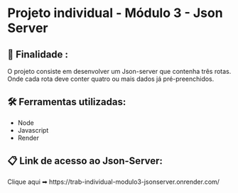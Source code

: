 # Projeto individual - Módulo 3 - Json Server

## 📌 Finalidade :

<p> O projeto consiste em desenvolver um
Json-server que contenha três rotas. Onde cada
rota deve conter quatro ou mais dados já
pré-preenchidos. </p>

## 🛠️ Ferramentas utilizadas: 

- Node 
- Javascript
- Render 

## 📋 Link de acesso ao Json-Server:

<p> Clique aqui ➡ https://trab-individual-modulo3-jsonserver.onrender.com/</p>
